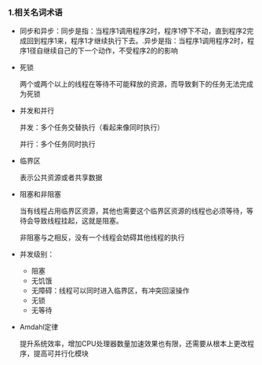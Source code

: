 ### 1.相关名词术语

* 同步和异步：同步是指：当程序1调用程序2时，程序1停下不动，直到程序2完成回到程序1来，程序1才继续执行下去。.异步是指：当程序1调用程序2时，程序1径自继续自己的下一个动作，不受程序2的的影响

* 死锁

  两个或两个以上的线程在等待不可能释放的资源，而导致剩下的任务无法完成为死锁

* 并发和并行

  并发：多个任务交替执行（看起来像同时执行）

  并行：多个任务同时执行

* 临界区

  表示公共资源或者共享数据

* 阻塞和非阻塞

  当有线程占用临界区资源，其他也需要这个临界区资源的线程也必须等待，等待会导致线程挂起，这就是阻塞。

  非阻塞与之相反，没有一个线程会妨碍其他线程的执行

* 并发级别：

  * 阻塞
  * 无饥饿
  * 无障碍：线程可以同时进入临界区，有冲突回滚操作
  * 无锁
  * 无等待

* Amdahl定律

  提升系统效率，增加CPU处理器数量加速效果也有限，还需要从根本上更改程序，提高可并行化模块

  